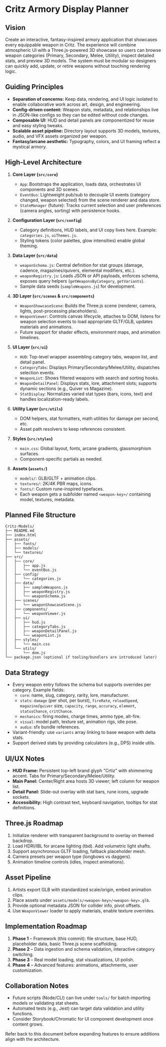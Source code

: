 # Critz Armory Display Planner

## Vision
Create an interactive, fantasy-inspired armory application that showcases every equippable weapon in Critz. The experience will combine atmospheric UI with a Three.js-powered 3D showcase so users can browse weapon categories (Primary, Secondary, Melee, Utility), inspect detailed stats, and preview 3D models. The system must be modular so designers can quickly add, update, or retire weapons without touching rendering logic.

## Guiding Principles
- **Separation of concerns:** Keep data, rendering, and UI logic isolated to enable collaborative work across art, design, and engineering.
- **Config-driven content:** Weapon stats, metadata, and relationships live in JSON-like configs so they can be edited without code changes.
- **Composable UI:** HUD and detail panels are componentized for reuse and easy styling tweaks.
- **Scalable asset pipeline:** Directory layout supports 3D models, textures, audio, and VFX assets organized per weapon.
- **Fantasy/arcane aesthetic:** Typography, colors, and UI framing reflect a mystical armory.

## High-Level Architecture
1. **Core Layer (`src/core`)**
   - `App`: Bootstraps the application, loads data, orchestrates UI components and 3D scenes.
   - `EventBus`: Lightweight pub/sub to decouple UI events (category changed, weapon selected) from the scene renderer and data store.
   - `StateManager` (future): Tracks current selection and user preferences (camera angles, sorting) with persistence hooks.

2. **Configuration Layer (`src/config`)**
   - Category definitions, HUD labels, and UI copy lives here. Example: `categories.js`, `uiThemes.js`.
   - Styling tokens (color palettes, glow intensities) enable global theming.

3. **Data Layer (`src/data`)**
   - `weaponSchema.js`: Central definition for stat groups (damage, cadence, magazines/quivers, elemental modifiers, etc.).
   - `weaponRegistry.js`: Loads JSON or API payloads, enforces schema, exposes query helpers (`getWeaponsByCategory`, `getVariants`).
   - Sample data seeds (`sampleWeapons.js`) for development.

4. **3D Layer (`src/scenes` & `src/components`)**
   - `WeaponShowcaseScene`: Builds the Three.js scene (renderer, camera, lights, post-processing placeholders).
   - `WeaponViewer`: Controls canvas lifecycle, attaches to DOM, listens for weapon selection events to load appropriate GLTF/GLB, updates materials and animations.
   - Future support for shader effects, environment maps, and animation timelines.

5. **UI Layer (`src/ui`)**
   - `HUD`: Top-level wrapper assembling category tabs, weapon list, and detail panel.
   - `CategoryTabs`: Displays Primary/Secondary/Melee/Utility, dispatches selection events.
   - `WeaponList`: Shows filtered weapons with search and sorting hooks.
   - `WeaponDetailPanel`: Displays stats, lore, attachment slots; supports dynamic sections (e.g., Quiver vs Magazine).
   - `StatDisplay`: Normalizes varied stat types (bars, icons, text) and handles localization-ready labels.

6. **Utility Layer (`src/utils`)**
   - DOM helpers, stat formatters, math utilities for damage per second, etc.
   - Asset path resolvers to keep references consistent.

7. **Styles (`src/styles`)**
   - `main.css`: Global layout, fonts, arcane gradients, glassmorphism surfaces.
   - Component-specific partials as needed.

8. **Assets (`assets/`)**
   - `models/`: GLB/GLTF + animation clips.
   - `textures/`: 2K/4K PBR maps, icons.
   - `fonts/`: Custom rune-inspired typefaces.
   - Each weapon gets a subfolder named `<weapon-key>/` containing model, textures, metadata.

## Planned File Structure
```
Critz-Models/
├── README.md
├── index.html
├── assets/
│   ├── fonts/
│   ├── models/
│   └── textures/
├── src/
│   ├── core/
│   │   ├── app.js
│   │   └── eventBus.js
│   ├── config/
│   │   └── categories.js
│   ├── data/
│   │   ├── sampleWeapons.js
│   │   ├── weaponRegistry.js
│   │   └── weaponSchema.js
│   ├── scenes/
│   │   └── weaponShowcaseScene.js
│   ├── components/
│   │   └── weaponViewer.js
│   ├── ui/
│   │   ├── hud.js
│   │   ├── categoryTabs.js
│   │   ├── weaponDetailPanel.js
│   │   └── weaponList.js
│   ├── styles/
│   │   └── main.css
│   └── utils/
│       └── dom.js
└── package.json (optional if tooling/bundlers are introduced later)
```

## Data Strategy
- Every weapon entry follows the schema but supports overrides per category. Example fields:
  - `core`: name, slug, category, rarity, lore, manufacturer.
  - `stats`: `damage` (per shot, per burst), `fireRate`, `reloadSpeed`, `magazine`/`quiver` size, `capacity`, `range`, `accuracy`, `element`, `statusChance`, `critChance`.
  - `mechanics`: firing modes, charge times, ammo type, alt-fire.
  - `visual`: model path, texture set, animation rigs, idle pose.
  - `audio`: sfx bundle references.
- Variant-friendly: use `variants` array linking to base weapon with delta stats.
- Support derived stats by providing calculators (e.g., DPS) inside utils.

## UI/UX Notes
- **HUD Frame:** Persistent top-left brand glyph "Crtiz" with shimmering accent. Tabs for Primary/Secondary/Melee/Utility.
- **Main Panel:** Center/Right area hosts 3D viewer; left column for weapon list.
- **Detail Panel:** Slide-out overlay with stat bars, rune icons, upgrade sockets.
- **Accessibility:** High contrast text, keyboard navigation, tooltips for stat definitions.

## Three.js Roadmap
1. Initialize renderer with transparent background to overlay on themed backdrop.
2. Load HDRI/IBL for arcane lighting (tbd). Add volumetric light shafts.
3. Support asynchronous GLTF loading, fallback placeholder mesh.
4. Camera presets per weapon type (longbows vs daggers).
5. Animation timeline controls (idles, inspect animations).

## Asset Pipeline
1. Artists export GLB with standardized scale/origin, embed animation clips.
2. Place assets under `assets/models/<weapon-key>/<weapon-key>.glb`.
3. Provide optional metadata JSON for collider info, pivot offsets.
4. Use `WeaponViewer` loader to apply materials, enable texture overrides.

## Implementation Roadmap
1. **Phase 1** – Framework (this commit): file structure, base HUD, placeholder data, basic Three.js scene scaffolding.
2. **Phase 2** – Data ingestion and schema validation, interactive category switching.
3. **Phase 3** – Real model loading, stat visualizations, UI polish.
4. **Phase 4** – Advanced features: animations, attachments, user customization.

## Collaboration Notes
- Future scripts (Node/CLI) can live under `tools/` for batch importing models or validating stat sheets.
- Automated tests (e.g., Jest) can target data validation and utility functions.
- Consider Storybook/Chromatic for UI component development once content grows.

Refer back to this document before expanding features to ensure additions align with the architecture.
